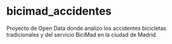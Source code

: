 # bicimad_accidentes
Proyecto de Open Data donde analizo los accidentes bicicletas tradicionales y del servicio BiciMad en la ciudad de Madrid. 
